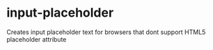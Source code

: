 input-placeholder
=================

Creates input placeholder text for browsers that dont support HTML5 placeholder attribute